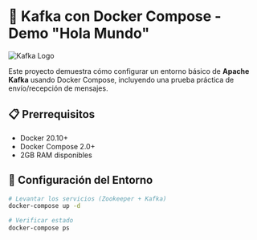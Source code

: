  # 🚀 Kafka con Docker Compose - Demo "Hola Mundo"

![Kafka Logo](https://kafka.apache.org/images/logo.png)

Este proyecto demuestra cómo configurar un entorno básico de **Apache Kafka** usando Docker Compose, incluyendo una prueba práctica de envío/recepción de mensajes.

## 📋 Prerrequisitos
- Docker 20.10+
- Docker Compose 2.0+
- 2GB RAM disponibles

## 🐳 Configuración del Entorno

```bash
# Levantar los servicios (Zookeeper + Kafka)
docker-compose up -d

# Verificar estado
docker-compose ps
